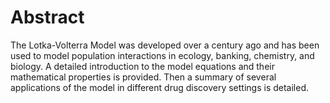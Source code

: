 # Abstract

The Lotka-Volterra Model was developed over a century ago and has been used to model population interactions in 
ecology, banking, chemistry, and biology. A detailed introduction to the model equations and their 
mathematical properties is provided. Then a summary of several applications of the model in different drug discovery 
settings is detailed.